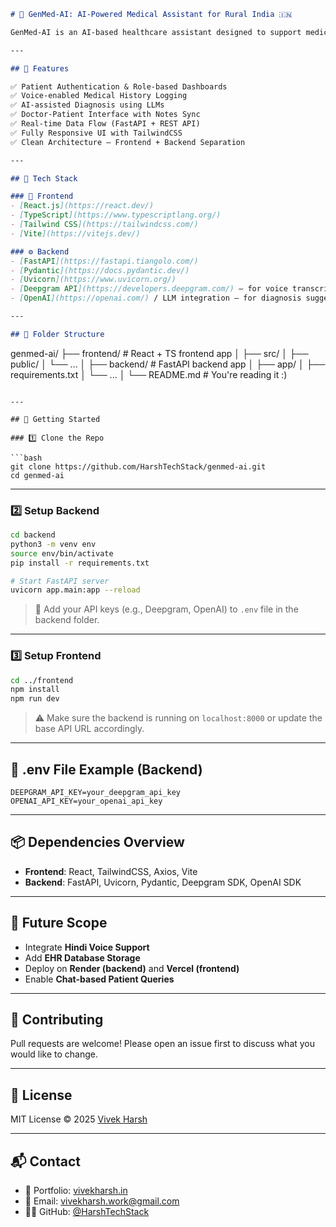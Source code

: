 ```markdown
# 🧠 GenMed-AI: AI-Powered Medical Assistant for Rural India 🇮🇳

GenMed-AI is an AI-based healthcare assistant designed to support medical professionals and patients in rural regions of India. It bridges the gap between modern healthcare technologies and underserved communities using a powerful combination of **FastAPI**, **React**, **LLMs**, and **voice AI** technologies.

---

## 📌 Features

✅ Patient Authentication & Role-based Dashboards  
✅ Voice-enabled Medical History Logging  
✅ AI-assisted Diagnosis using LLMs  
✅ Doctor-Patient Interface with Notes Sync  
✅ Real-time Data Flow (FastAPI + REST API)  
✅ Fully Responsive UI with TailwindCSS  
✅ Clean Architecture – Frontend + Backend Separation

---

## 🧪 Tech Stack

### 🧩 Frontend
- [React.js](https://react.dev/)
- [TypeScript](https://www.typescriptlang.org/)
- [Tailwind CSS](https://tailwindcss.com/)
- [Vite](https://vitejs.dev/)

### ⚙️ Backend
- [FastAPI](https://fastapi.tiangolo.com/)
- [Pydantic](https://docs.pydantic.dev/)
- [Uvicorn](https://www.uvicorn.org/)
- [Deepgram API](https://developers.deepgram.com/) — for voice transcription
- [OpenAI](https://openai.com/) / LLM integration — for diagnosis suggestions

---

## 📁 Folder Structure

```

genmed-ai/
├── frontend/         # React + TS frontend app
│   ├── src/
│   ├── public/
│   └── ...
│
├── backend/          # FastAPI backend app
│   ├── app/
│   ├── requirements.txt
│   └── ...
│
└── README.md         # You're reading it :)

````

---

## 🚀 Getting Started

### 1️⃣ Clone the Repo

```bash
git clone https://github.com/HarshTechStack/genmed-ai.git
cd genmed-ai
````

---

### 2️⃣ Setup Backend

```bash
cd backend
python3 -m venv env
source env/bin/activate
pip install -r requirements.txt

# Start FastAPI server
uvicorn app.main:app --reload
```

> 🔐 Add your API keys (e.g., Deepgram, OpenAI) to `.env` file in the backend folder.

---

### 3️⃣ Setup Frontend

```bash
cd ../frontend
npm install
npm run dev
```

> ⚠ Make sure the backend is running on `localhost:8000` or update the base API URL accordingly.

---

## 🔧 .env File Example (Backend)

```env
DEEPGRAM_API_KEY=your_deepgram_api_key
OPENAI_API_KEY=your_openai_api_key
```

---

## 📦 Dependencies Overview

* **Frontend**: React, TailwindCSS, Axios, Vite
* **Backend**: FastAPI, Uvicorn, Pydantic, Deepgram SDK, OpenAI SDK

---

## 🎯 Future Scope

* Integrate **Hindi Voice Support**
* Add **EHR Database Storage**
* Deploy on **Render (backend)** and **Vercel (frontend)**
* Enable **Chat-based Patient Queries**

---

## 🤝 Contributing

Pull requests are welcome!
Please open an issue first to discuss what you would like to change.

---

## 📄 License

MIT License © 2025 [Vivek Harsh](https://www.vivekharsh.in)

---

## 📬 Contact

* 💼 Portfolio: [vivekharsh.in](https://www.vivekharsh.in)
* 📧 Email: [vivekharsh.work@gmail.com](mailto:vivekharsh.work@gmail.com)
* 🧑‍💻 GitHub: [@HarshTechStack](https://github.com/HarshTechStack)

```
```
